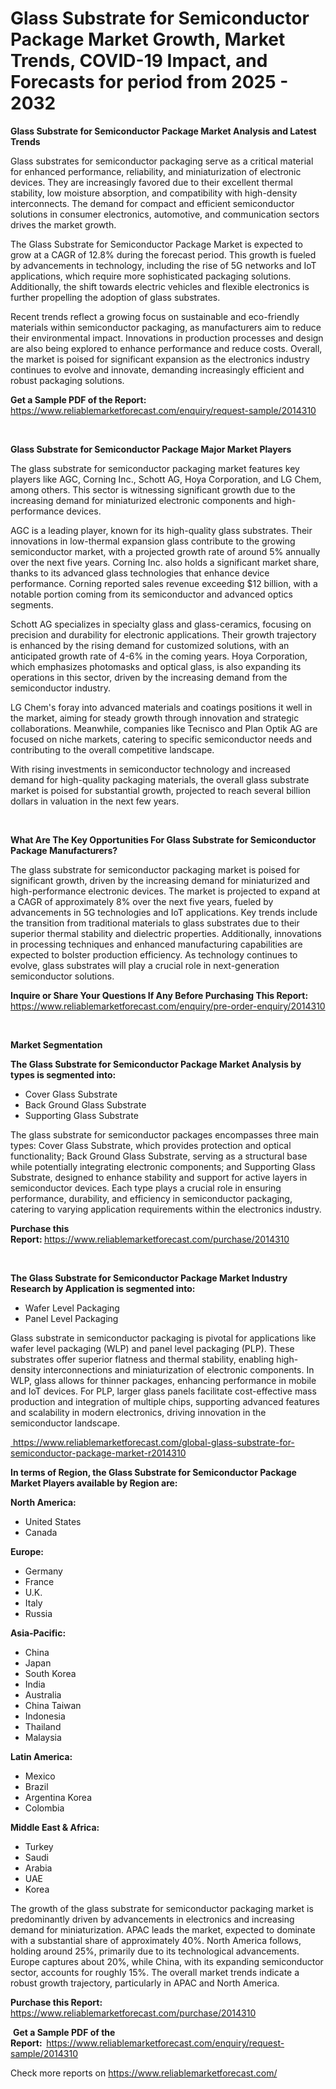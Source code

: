 <p><h1>Glass Substrate for Semiconductor Package Market Growth, Market Trends, COVID-19 Impact, and Forecasts for period from 2025 - 2032</h1></p><p><strong>Glass Substrate for Semiconductor Package Market Analysis and Latest Trends</strong></p>
<p><p>Glass substrates for semiconductor packaging serve as a critical material for enhanced performance, reliability, and miniaturization of electronic devices. They are increasingly favored due to their excellent thermal stability, low moisture absorption, and compatibility with high-density interconnects. The demand for compact and efficient semiconductor solutions in consumer electronics, automotive, and communication sectors drives the market growth.</p><p>The Glass Substrate for Semiconductor Package Market is expected to grow at a CAGR of 12.8% during the forecast period. This growth is fueled by advancements in technology, including the rise of 5G networks and IoT applications, which require more sophisticated packaging solutions. Additionally, the shift towards electric vehicles and flexible electronics is further propelling the adoption of glass substrates.</p><p>Recent trends reflect a growing focus on sustainable and eco-friendly materials within semiconductor packaging, as manufacturers aim to reduce their environmental impact. Innovations in production processes and design are also being explored to enhance performance and reduce costs. Overall, the market is poised for significant expansion as the electronics industry continues to evolve and innovate, demanding increasingly efficient and robust packaging solutions.</p></p>
<p><strong>Get a Sample PDF of the Report:&nbsp;</strong> <a href="https://www.reliablemarketforecast.com/enquiry/request-sample/2014310?utm_campaign=2307&utm_medium=2&utm_source=Github&utm_content=ia&utm_term=29032025&utm_id=glass-substrate-for-semiconductor-package">https://www.reliablemarketforecast.com/enquiry/request-sample/2014310</a></p>
<p>&nbsp;</p>
<p><strong>Glass Substrate for Semiconductor Package Major Market Players</strong></p>
<p><p>The glass substrate for semiconductor packaging market features key players like AGC, Corning Inc., Schott AG, Hoya Corporation, and LG Chem, among others. This sector is witnessing significant growth due to the increasing demand for miniaturized electronic components and high-performance devices.</p><p>AGC is a leading player, known for its high-quality glass substrates. Their innovations in low-thermal expansion glass contribute to the growing semiconductor market, with a projected growth rate of around 5% annually over the next five years. Corning Inc. also holds a significant market share, thanks to its advanced glass technologies that enhance device performance. Corning reported sales revenue exceeding $12 billion, with a notable portion coming from its semiconductor and advanced optics segments.</p><p>Schott AG specializes in specialty glass and glass-ceramics, focusing on precision and durability for electronic applications. Their growth trajectory is enhanced by the rising demand for customized solutions, with an anticipated growth rate of 4-6% in the coming years. Hoya Corporation, which emphasizes photomasks and optical glass, is also expanding its operations in this sector, driven by the increasing demand from the semiconductor industry.</p><p>LG Chem's foray into advanced materials and coatings positions it well in the market, aiming for steady growth through innovation and strategic collaborations. Meanwhile, companies like Tecnisco and Plan Optik AG are focused on niche markets, catering to specific semiconductor needs and contributing to the overall competitive landscape.</p><p>With rising investments in semiconductor technology and increased demand for high-quality packaging materials, the overall glass substrate market is poised for substantial growth, projected to reach several billion dollars in valuation in the next few years.</p></p>
<p>&nbsp;</p>
<p><strong>What Are The Key Opportunities For Glass Substrate for Semiconductor Package Manufacturers?</strong></p>
<p><p>The glass substrate for semiconductor packaging market is poised for significant growth, driven by the increasing demand for miniaturized and high-performance electronic devices. The market is projected to expand at a CAGR of approximately 8% over the next five years, fueled by advancements in 5G technologies and IoT applications. Key trends include the transition from traditional materials to glass substrates due to their superior thermal stability and dielectric properties. Additionally, innovations in processing techniques and enhanced manufacturing capabilities are expected to bolster production efficiency. As technology continues to evolve, glass substrates will play a crucial role in next-generation semiconductor solutions.</p></p>
<p><strong>Inquire or Share Your Questions If Any Before Purchasing This Report:</strong> <a href="https://www.reliablemarketforecast.com/enquiry/pre-order-enquiry/2014310?utm_campaign=2307&utm_medium=2&utm_source=Github&utm_content=ia&utm_term=29032025&utm_id=glass-substrate-for-semiconductor-package">https://www.reliablemarketforecast.com/enquiry/pre-order-enquiry/2014310</a></p>
<p>&nbsp;</p>
<p><strong>Market Segmentation</strong></p>
<p><strong>The Glass Substrate for Semiconductor Package Market Analysis by types is segmented into:</strong></p>
<p><ul><li>Cover Glass Substrate</li><li>Back Ground Glass Substrate</li><li>Supporting Glass Substrate</li></ul></p>
<p><p>The glass substrate for semiconductor packages encompasses three main types: Cover Glass Substrate, which provides protection and optical functionality; Back Ground Glass Substrate, serving as a structural base while potentially integrating electronic components; and Supporting Glass Substrate, designed to enhance stability and support for active layers in semiconductor devices. Each type plays a crucial role in ensuring performance, durability, and efficiency in semiconductor packaging, catering to varying application requirements within the electronics industry.</p></p>
<p><strong>Purchase this Report:&nbsp;</strong><a href="https://www.reliablemarketforecast.com/purchase/2014310?utm_campaign=2307&utm_medium=2&utm_source=Github&utm_content=ia&utm_term=29032025&utm_id=glass-substrate-for-semiconductor-package">https://www.reliablemarketforecast.com/purchase/2014310</a></p>
<p>&nbsp;</p>
<p><strong>The Glass Substrate for Semiconductor Package Market Industry Research by Application is segmented into:</strong></p>
<p><ul><li>Wafer Level Packaging</li><li>Panel Level Packaging</li></ul></p>
<p><p>Glass substrate in semiconductor packaging is pivotal for applications like wafer level packaging (WLP) and panel level packaging (PLP). These substrates offer superior flatness and thermal stability, enabling high-density interconnections and miniaturization of electronic components. In WLP, glass allows for thinner packages, enhancing performance in mobile and IoT devices. For PLP, larger glass panels facilitate cost-effective mass production and integration of multiple chips, supporting advanced features and scalability in modern electronics, driving innovation in the semiconductor landscape.</p></p>
<p><a href="https://www.reliablemarketforecast.com/global-glass-substrate-for-semiconductor-package-market-r2014310?utm_campaign=2307&utm_medium=2&utm_source=Github&utm_content=ia&utm_term=29032025&utm_id=glass-substrate-for-semiconductor-package">&nbsp;https://www.reliablemarketforecast.com/global-glass-substrate-for-semiconductor-package-market-r2014310</a></p>
<p><strong>In terms of Region, the Glass Substrate for Semiconductor Package Market Players available by Region are:</strong></p>
<p>
    <p> <strong> North America: </strong>
        <ul>
            <li>United States</li>
            <li>Canada</li>
        </ul>
        </p> 
    <p> <strong> Europe: </strong>
        <ul>
            <li>Germany</li>
            <li>France</li>
            <li>U.K.</li>
            <li>Italy</li>
            <li>Russia</li>
        </ul>
        </p> 
    <p> <strong> Asia-Pacific: </strong>
        <ul>
            <li>China</li>
            <li>Japan</li>
            <li>South Korea</li>
            <li>India</li>
            <li>Australia</li>
            <li>China Taiwan</li>
            <li>Indonesia</li>
            <li>Thailand</li>
            <li>Malaysia</li>
        </ul>
        </p> 
    <p> <strong> Latin America: </strong>
        <ul>
            <li>Mexico</li>
            <li>Brazil</li>
            <li>Argentina Korea</li>
            <li>Colombia</li>
        </ul>
        </p> 
    <p> <strong> Middle East & Africa: </strong>
        <ul>
            <li>Turkey</li>
            <li>Saudi</li>
            <li>Arabia</li>
            <li>UAE</li>
            <li>Korea</li>
        </ul>
    </p>
    </p>
<p><p>The growth of the glass substrate for semiconductor packaging market is predominantly driven by advancements in electronics and increasing demand for miniaturization. APAC leads the market, expected to dominate with a substantial share of approximately 40%. North America follows, holding around 25%, primarily due to its technological advancements. Europe captures about 20%, while China, with its expanding semiconductor sector, accounts for roughly 15%. The overall market trends indicate a robust growth trajectory, particularly in APAC and North America.</p></p>
<p><strong>Purchase this Report: </strong><a href="https://www.reliablemarketforecast.com/purchase/2014310?utm_campaign=2307&utm_medium=2&utm_source=Github&utm_content=ia&utm_term=29032025&utm_id=glass-substrate-for-semiconductor-package">https://www.reliablemarketforecast.com/purchase/2014310</a></p>
<p>&nbsp;<strong>Get a Sample PDF of the Report:&nbsp;&nbsp;</strong><a href="https://www.reliablemarketforecast.com/enquiry/request-sample/2014310?utm_campaign=2307&utm_medium=2&utm_source=Github&utm_content=ia&utm_term=29032025&utm_id=glass-substrate-for-semiconductor-package">https://www.reliablemarketforecast.com/enquiry/request-sample/2014310</a></p>
<p><strong></strong></p>
<p>Check more reports on <a href="https://www.reliablemarketforecast.com/?utm_campaign=2307&utm_medium=2&utm_source=Github&utm_content=ia&utm_term=29032025&utm_id=glass-substrate-for-semiconductor-package">https://www.reliablemarketforecast.com/</a></p>
